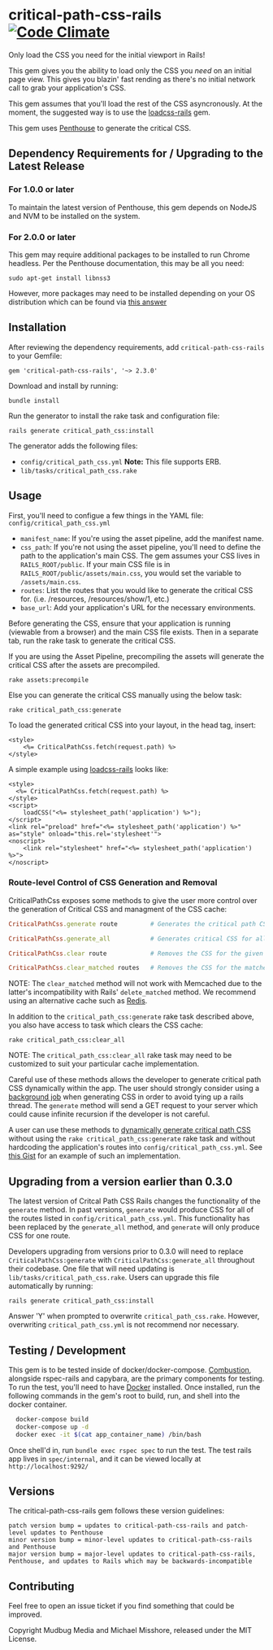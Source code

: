 # critical-path-css-rails [![Code Climate](https://codeclimate.com/github/mudbugmedia/critical-path-css-rails/badges/gpa.svg)](https://codeclimate.com/github/mudbugmedia/critical-path-css-rails)

Only load the CSS you need for the initial viewport in Rails!

This gem gives you the ability to load only the CSS you *need* on an initial page view. This gives you blazin' fast rending as there's no initial network call to grab your application's CSS.

This gem assumes that you'll load the rest of the CSS asyncronously. At the moment, the suggested way is to use the [loadcss-rails](https://github.com/michael-misshore/loadcss-rails) gem.

This gem uses [Penthouse](https://github.com/pocketjoso/penthouse) to generate the critical CSS.

## Dependency Requirements for / Upgrading to the Latest Release

### For 1.0.0 or later
To maintain the latest version of Penthouse, this gem depends on NodeJS and NVM to be installed on the system.

### For 2.0.0 or later
This gem may require additional packages to be installed to run Chrome headless. Per the Penthouse documentation, this may be all you need:

```
sudo apt-get install libnss3
```

However, more packages may need to be installed depending on your OS distribution which can be found via [this answer](https://github.com/GoogleChrome/puppeteer/issues/404#issuecomment-323555784)

## Installation

After reviewing the dependency requirements, add `critical-path-css-rails` to your Gemfile:

```
gem 'critical-path-css-rails', '~> 2.3.0'
```

Download and install by running:

```
bundle install
```

Run the generator to install the rake task and configuration file:

```
rails generate critical_path_css:install
```

The generator adds the following files:

* `config/critical_path_css.yml` **Note:** This file supports ERB.
* `lib/tasks/critical_path_css.rake`


## Usage

First, you'll need to configue a few things in the YAML file: `config/critical_path_css.yml`

* `manifest_name`: If you're using the asset pipeline, add the manifest name.
* `css_path`: If you're not using the asset pipeline, you'll need to define the path to the application's main CSS. The gem assumes your CSS lives in `RAILS_ROOT/public`. If your main CSS file is in `RAILS_ROOT/public/assets/main.css`, you would set the variable to `/assets/main.css`.
* `routes`: List the routes that you would like to generate the critical CSS for. (i.e. /resources, /resources/show/1, etc.)
* `base_url`: Add your application's URL for the necessary environments.


Before generating the CSS, ensure that your application is running (viewable from a browser) and the main CSS file exists. Then in a separate tab, run the rake task to generate the critical CSS.

If you are using the Asset Pipeline, precompiling the assets will generate the critical CSS after the assets are precompiled.
```
rake assets:precompile
```
Else you can generate the critical CSS manually using the below task:
```
rake critical_path_css:generate
```


To load the generated critical CSS into your layout, in the head tag, insert:

```HTML+ERB
<style>
    <%= CriticalPathCss.fetch(request.path) %>
</style>
```

A simple example using [loadcss-rails](https://github.com/michael-misshore/loadcss-rails) looks like:

```HTML+ERB
<style>
  <%= CriticalPathCss.fetch(request.path) %>
</style>
<script>
    loadCSS("<%= stylesheet_path('application') %>");
</script>
<link rel="preload" href="<%= stylesheet_path('application') %>" as="style" onload="this.rel='stylesheet'">
<noscript>
    <link rel="stylesheet" href="<%= stylesheet_path('application') %>">
</noscript>
```

### Route-level Control of CSS Generation and Removal

CriticalPathCss exposes some methods to give the user more control over the generation of Critical CSS and managment of the CSS cache:

``` ruby
CriticalPathCss.generate route         # Generates the critical path CSS for the given route (relative path)

CriticalPathCss.generate_all           # Generates critical CSS for all routes in critical_path_css.yml

CriticalPathCss.clear route            # Removes the CSS for the given route from the cache

CriticalPathCss.clear_matched routes   # Removes the CSS for the matched routes from the cache
```

NOTE: The `clear_matched` method will not work with Memcached due to the latter's incompatibility with Rails' `delete_matched` method.  We recommend using an alternative cache such as [Redis](https://github.com/redis-store/redis-rails).

In addition to the `critical_path_css:generate` rake task described above, you also have access to task which clears the CSS cache:

```
rake critical_path_css:clear_all
```
NOTE: The `critical_path_css:clear_all` rake task may need to be customized to suit your particular cache implementation.

Careful use of these methods allows the developer to generate critical path CSS dynamically within the app.  The user should strongly consider using a [background job](http://edgeguides.rubyonrails.org/active_job_basics.html) when generating CSS in order to avoid tying up a rails thread.  The `generate` method will send a GET request to your server which could cause infinite recursion if the developer is not careful.

A user can use these methods to [dynamically generate critical path CSS](https://gist.github.com/taranda/1597e97ccf24c978b59aef9249666c77) without using the `rake critical_path_css:generate` rake task and without hardcoding the application's routes into `config/critical_path_css.yml`.  See [this Gist](https://gist.github.com/taranda/1597e97ccf24c978b59aef9249666c77) for an example of such an implementation.

## Upgrading from a version earlier than 0.3.0

The latest version of Critcal Path CSS Rails changes the functionality of the `generate` method.  In past versions,
`generate` would produce CSS for all of the routes listed in `config/critical_path_css.yml`.  This functionality has been replaced by the `generate_all` method, and `generate` will only produce CSS for one route.

Developers upgrading from versions prior to 0.3.0 will need to replace `CriticalPathCss:generate` with `CriticalPathCss:generate_all` throughout their codebase.  One file that will need updating is `lib/tasks/critical_path_css.rake`.  Users can upgrade this file automatically by running:

``` prompt
rails generate critical_path_css:install
```

Answer 'Y' when prompted to overwrite `critical_path_css.rake`.  However, overwriting `critical_path_css.yml` is not recommend nor necessary.


## Testing / Development

This gem is to be tested inside of docker/docker-compose. [Combustion](https://github.com/pat/combustion), alongside rspec-rails and capybara, are the primary components for testing. To run the test, you'll need to have [Docker](https://docs.docker.com/engine/installation) installed. Once installed, run the following commands in the gem's root to build, run, and shell into the docker container.

```Bash
  docker-compose build
  docker-compose up -d
  docker exec -it $(cat app_container_name) /bin/bash
```

Once shell'd in, run `bundle exec rspec spec` to run the test. The test rails app lives in `spec/internal`, and it can be viewed locally at `http://localhost:9292/`


## Versions

The critical-path-css-rails gem follows these version guidelines:

```
patch version bump = updates to critical-path-css-rails and patch-level updates to Penthouse
minor version bump = minor-level updates to critical-path-css-rails and Penthouse
major version bump = major-level updates to critical-path-css-rails, Penthouse, and updates to Rails which may be backwards-incompatible
```

## Contributing

Feel free to open an issue ticket if you find something that could be improved.

Copyright Mudbug Media and Michael Misshore, released under the MIT License.
